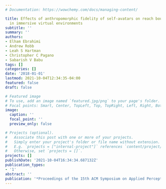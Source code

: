 ```yaml
---
# Documentation: https://wowchemy.com/docs/managing-content/

title: Effects of anthropomorphic fidelity of self-avatars on reach boundary estimation
  in immersive virtual environments
subtitle: ''
summary: ''
authors:
- Elham Ebrahimi
- Andrew Robb
- Leah S Hartman
- Christopher C Pagano
- Sabarish V Babu
tags: []
categories: []
date: '2018-01-01'
lastmod: 2021-10-04T12:34:35-04:00
featured: false
draft: false

# Featured image
# To use, add an image named `featured.jpg/png` to your page's folder.
# Focal points: Smart, Center, TopLeft, Top, TopRight, Left, Right, BottomLeft, Bottom, BottomRight.
image:
  caption: ''
  focal_point: ''
  preview_only: false

# Projects (optional).
#   Associate this post with one or more of your projects.
#   Simply enter your project's folder or file name without extension.
#   E.g. `projects = ["internal-project"]` references `content/project/deep-learning/index.md`.
#   Otherwise, set `projects = []`.
projects: []
publishDate: '2021-10-04T16:34:34.687132Z'
publication_types:
- '1'
abstract: ''
publication: '*Proceedings of the 15th ACM Symposium on Applied Perception*'
---
```

